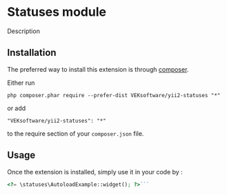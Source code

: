 Statuses module
================================
Description

Installation
------------

The preferred way to install this extension is through [composer](http://getcomposer.org/download/).

Either run

```
php composer.phar require --prefer-dist VEKsoftware/yii2-statuses "*"
```

or add

```
"VEKsoftware/yii2-statuses": "*"
```

to the require section of your `composer.json` file.


Usage
-----

Once the extension is installed, simply use it in your code by  :

```php
<?= \statuses\AutoloadExample::widget(); ?>```